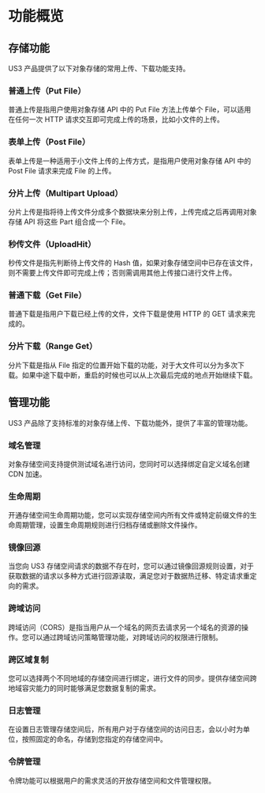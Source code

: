 

# 功能概览

## 存储功能

US3 产品提供了以下对象存储的常用上传、下载功能支持。

### 普通上传（Put File）

普通上传是指用户使用对象存储 API 中的 Put File 方法上传单个 File，可以适用在任何一次 HTTP 请求交互即可完成上传的场景，比如小文件的上传。

### 表单上传（Post File）

表单上传是一种适用于小文件上传的上传方式，是指用户使用对象存储 API 中的 Post File 请求来完成 File 的上传。

### 分片上传（Multipart Upload）

分片上传是指将待上传文件分成多个数据块来分别上传，上传完成之后再调用对象存储 API 将这些 Part 组合成一个 File。

### 秒传文件（UploadHit）

秒传文件是指先判断待上传文件的 Hash 值，如果对象存储空间中已存在该文件，则不需要上传文件即可完成上传；否则需调用其他上传接口进行文件上传。

### 普通下载（Get File）

普通下载是指用户下载已经上传的文件，文件下载是使用 HTTP 的 GET 请求来完成的。

### 分片下载（Range Get）

分片下载是指从 File 指定的位置开始下载的功能，对于大文件可以分为多次下载。如果中途下载中断，重启的时候也可以从上次最后完成的地点开始继续下载。

## 管理功能

US3 产品除了支持标准的对象存储上传、下载功能外，提供了丰富的管理功能。

### 域名管理

对象存储空间支持提供测试域名进行访问，您同时可以选择绑定自定义域名创建 CDN 加速。

### 生命周期

开通存储空间生命周期功能，您可以实现存储空间内所有文件或特定前缀文件的生命周期管理，设置生命周期规则进行归档存储或删除文件操作。

### 镜像回源

当您向 US3 存储空间请求的数据不存在时，您可以通过镜像回源规则设置，对于获取数据的请求以多种方式进行回源读取，满足您对于数据热迁移、特定请求重定向的需求。

### 跨域访问

跨域访问（CORS）是指当用户从一个域名的网页去请求另一个域名的资源的操作。您可以通过跨域访问策略管理功能，对跨域访问的权限进行限制。

### 跨区域复制

您可以选择两个不同地域的存储空间进行绑定，进行文件的同步。提供存储空间跨地域容灾能力的同时能够满足您数据复制的需求。

### 日志管理

在设置日志管理存储空间后，所有用户对于存储空间的访问日志，会以小时为单位，按照固定的命名，存储到您指定的存储空间中。

### 令牌管理

令牌功能可以根据用户的需求灵活的开放存储空间和文件管理权限。


